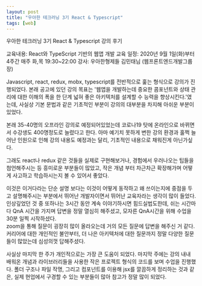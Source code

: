 ```yaml
---
layout: post
title: "우아한 테크러닝 3기 React & Typescript"
tags: [web]
---
```

우아한 테크러닝 3기 React & Typescript 강의 후기

교육내용: React와 TypeScript 기반의 웹앱 개발 교육
일정: 2020년 9월 1일(화)부터 4주간 매주 화,목 19:30~22:00
강사: 우아한형제들 김민태님 (웹프론트엔드개발그룹장)
  
Javascript, react, redux, mobx, typescript를 전반적으로 훑는 형식으로 강의가 진행되었다. 
본래 공고에 있던 강의 목표는 '웹앱을 개발하는데 중요한 콤포넌트와 상태 관리에 대한 이해의 폭을 한 단계 넓혀 좋은 아키텍처를 설계할 수 능력을 향상시킨다.'였는데, 사실상 기본 문법과 같은 기초적인 부분이 강의의 대부분을 차지해 아쉬운 부분이 있었다.

본래 35-40명의 오프라인 강의로 예정되어있었는데 코로나19 탓에 온라인으로 바뀌면서 수강생도 400명정도로 늘렸다고 한다.
아마 예기치 못하게 변한 강의 환경과 훌쩍 늘어난 인원으로 인해 강의 내용도 예정과는 달리, 기초적인 내용으로 채워진게 아닌가싶다.

그래도 react나 redux 같은 것들을 실제로 구현해보거나, 경험에서 우러나오는 팁들을 첨언해주시는 등 흥미로운 부분들이 많았고, 작은 개념 부터 차근차근 확장해가며 어떻게 사고하고 학습하시는지 볼 수 있어서 좋았다.

이것은 이거다라는 단순 설명 보다는 이것이 어떻게 동작하고 왜 쓰이는지에 중점을 두고 설명해주시는 부분에서 뛰어난 개발자이면서 뛰어난 교육자라는 생각이 많이 들었다.
인상깊었던 것 중 또하나는 3시간 동안 계속 이야기하시면 힘드실법도한데, 쉬는 시간마다 QnA 시간을 가지며 답변을 정말 열심히 해주셨고, 모자른 QnA시간을 위해 수업을 30분 일찍 시작하셨다.  
zoom을 통해 질문이 굉장히 많이 올라오는데 거의 모든 질문에 답변을 해주신 거 같다. 커리어에 대한 개인적인 불안부터, 더 나은 아키텍처에 대한 질문까지 정말 다양한 질문들이 많았는데 심성의껏 답해주셨다.

사실상 마지막 한 주가 개인적으로는 가장 큰 도움이 되었다.
마지막 주에는 강의 내내 배워온 개념과 라이브러리들을 사용한 작은 프로젝트 형식의 코드를 보며 수업을 진행했다.
폴더 구조나 파일 작명, 그리고 컴포넌트를 이용해 jsx를 깔끔하게 정리하는 것과 같은, 실제 현업에서 구경할 수 있는 부분들이 많아 참고가 정말 많이 되었다.







